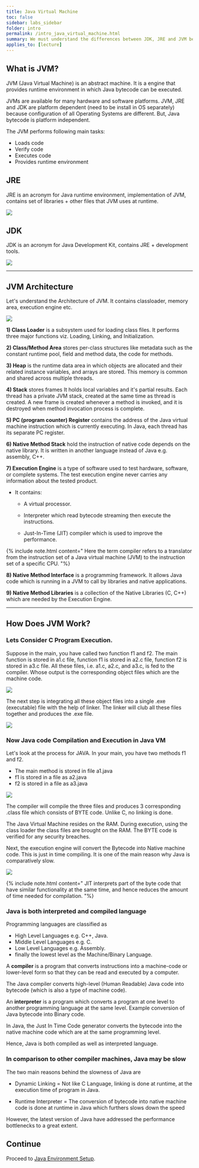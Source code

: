 ```yaml
---
title: Java Virtual Machine
toc: false
sidebar: labs_sidebar
folder: intro
permalink: /intro_java_virtual_machine.html
summary: We must understand the differences between JDK, JRE and JVM before proceeding further to Java.
applies_to: [lecture]
---
```


## What is JVM?
JVM (Java Virtual Machine) is an abstract machine. It is a engine that provides runtime environment in which Java bytecode can be executed.

JVMs are available for many hardware and software platforms. JVM, JRE and JDK are platform dependent (need to be install in OS separately) because configuration of all Operating Systems are different. But, Java bytecode is platform independent.

The JVM performs following main tasks:
-	Loads code
-	Verify code
-	Executes code
-	Provides runtime environment

## JRE
JRE is an acronym for Java runtime environment, implementation of JVM, contains set of libraries + other files that JVM uses at runtime.

![](./images/lectures/jre.png)

## JDK
JDK is an acronym for Java Development Kit, contains JRE + development tools.

![](./images/lectures/jdk.png)

---

## JVM Architecture

Let's understand the Architecture of JVM. It contains classloader, memory area, execution engine etc.

![](./images/lectures/jvm.png)


**1) Class Loader** is a subsystem used for loading class files. It performs three major functions viz. Loading, Linking, and Initialization. 

**2) Class/Method Area** stores per-class structures like metadata such as the constant runtime pool, field and method data, the code for methods.

**3) Heap** is the runtime data area in which objects are allocated and their related instance variables, and arrays are stored. This memory is common and shared across multiple threads.

**4) Stack** stores frames It holds local variables and it's partial results. Each thread has a private JVM stack, created at the same time as thread is created. A new frame is created whenever a method is invoked, and it is destroyed when method invocation process is complete.

**5) PC (program counter) Register** contains the address of the Java virtual machine instruction which is currently executing. In Java, each thread has its separate PC register.

**6) Native Method Stack** hold the instruction of native code depends on the native library. It is written in another language instead of Java e.g. assembly, C++.

**7) Execution Engine** is a type of software used to test hardware, software, or complete systems. The test execution engine never carries any information about the tested product.

 - It contains:

   - A virtual processor.

   - Interpreter which read bytecode streaming then execute the instructions.

   - Just-In-Time (JIT) compiler which is used to improve the performance.

{% include note.html content="
        Here the term compiler refers to a translator from the instruction set of a Java virtual machine (JVM) to the instruction set of a specific CPU.
"%}

**8) Native Method Interface** is a programming framework. It allows Java code which is running in a JVM to call by libraries and native applications.

**9) Native Method Libraries** is a collection of the Native Libraries (C, C++) which are needed by the Execution Engine. 

---

## How Does JVM Work?

### Lets Consider C Program Execution.

Suppose in the main, you have called two function f1 and f2. The main function is stored in a1.c file, function f1 is stored in a2.c file, function f2 is stored in a3.c file. All these files, i.e. a1.c, a2.c, and a3.c, is fed to the compiler. Whose output is the corresponding object files which are the machine code.

![](./images/lectures/jvm01.jpg)

The next step is integrating all these object files into a single .exe (executable) file with the help of linker. The linker will club all these files together and produces the .exe file.

![](./images/lectures/jvm02.jpg)

### Now Java code Compilation and Execution in Java VM

Let's look at the process for JAVA. In your main, you have two methods f1 and f2.

-    The main method is stored in file a1.java
-    f1 is stored in a file as a2.java
-    f2 is stored in a file as a3.java

![](./images/lectures/jvm03.jpg)

The compiler will compile the three files and produces 3 corresponding .class file which consists of BYTE code. Unlike C, no linking is done.

The Java Virtual Machine resides on the RAM. During execution, using the class loader the class files are brought on the RAM. The BYTE code is verified for any security breaches.

Next, the execution engine will convert the Bytecode into Native machine code. This is just in time compiling. It is one of the main reason why Java is comparatively slow. 

![](./images/lectures/jvm04.jpg)

{% include note.html content="
         JIT interprets part of the byte code that have similar functionality at the same time, and hence reduces the amount of time needed for compilation.
"%}

### Java is both interpreted and compiled language

Programming languages are classified as

-    High Level Languages e.g. C++, Java.
-    Middle Level Languages e.g. C.
-    Low Level Languages e.g. Assembly.
-    finally the lowest level as the Machine/Binary Language.

A **compiler** is a program that converts instructions into a machine-code or lower-level form so that they can be read and executed by a computer.

The Java compiler converts high-level (Human Readable) Java code into bytecode (which is also a type of machine code).

An **interpreter** is a program which converts a program at one level to another programming language at the same level. Example conversion of Java bytecode into Binary code.

In Java, the Just In Time Code generator converts the bytecode into the native machine code which are at the same programming level.

Hence, Java is both compiled as well as interpreted language.


### In comparison to other compiler machines, Java may be slow

The two main reasons behind the slowness of Java are

- Dynamic Linking = Not like C Language, linking is done at runtime, at the execution time of program in Java.

- Runtime Interpreter = The conversion of bytecode into native machine code is done at runtime in Java which furthers slows down the speed 

However, the latest version of Java have addressed the performance bottlenecks to a great extent.


## Continue

Proceed to [Java Environment Setup](env_setup_overview.html).
